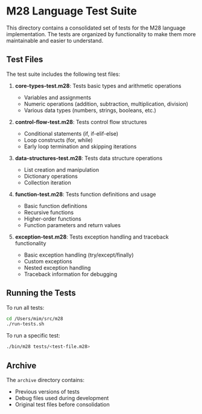 # M28 Language Test Suite

This directory contains a consolidated set of tests for the M28 language implementation. The tests are organized by functionality to make them more maintainable and easier to understand.

## Test Files

The test suite includes the following test files:

1. **core-types-test.m28**: Tests basic types and arithmetic operations
   - Variables and assignments
   - Numeric operations (addition, subtraction, multiplication, division)
   - Various data types (numbers, strings, booleans, etc.)

2. **control-flow-test.m28**: Tests control flow structures
   - Conditional statements (if, if-elif-else)
   - Loop constructs (for, while)
   - Early loop termination and skipping iterations

3. **data-structures-test.m28**: Tests data structure operations
   - List creation and manipulation
   - Dictionary operations
   - Collection iteration

4. **function-test.m28**: Tests function definitions and usage
   - Basic function definitions
   - Recursive functions
   - Higher-order functions
   - Function parameters and return values

5. **exception-test.m28**: Tests exception handling and traceback functionality
   - Basic exception handling (try/except/finally)
   - Custom exceptions
   - Nested exception handling
   - Traceback information for debugging

## Running the Tests

To run all tests:

```bash
cd /Users/mim/src/m28
./run-tests.sh
```

To run a specific test:

```bash
./bin/m28 tests/<test-file.m28>
```

## Archive

The `archive` directory contains:
- Previous versions of tests
- Debug files used during development
- Original test files before consolidation